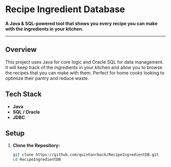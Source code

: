 # Recipe Ingredient Database

**A Java & SQL-powered tool that shows you every recipe you can make with the ingredients in your kitchen.**

---

## Overview

This project uses Java for core logic and Oracle SQL for data management. It will keep track of the ingredients in your kitchen and allow you to browse the recipes that you can make with them. Perfect for home cooks looking to optimize their pantry and reduce waste.

## Tech Stack

- **Java**
- **SQL / Oracle**
- **JDBC**

## Setup

1. **Clone the Repository:**

   ```bash
   git clone https://github.com/quintonrbock/RecipeIngredientDB.git
   cd RecipeIngredientDB
